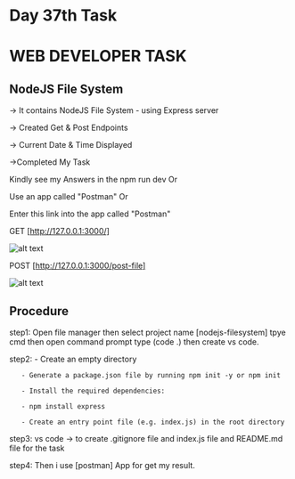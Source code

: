 # Day 37th Task

# WEB DEVELOPER TASK 
  ## **NodeJS File System**

 -> It contains NodeJS File System - using Express server

-> Created Get & Post Endpoints 

-> Current Date & Time Displayed 

->Completed My Task 

Kindly see my Answers in the npm run dev Or 

Use an app called "Postman"   Or

Enter this link into the app called "Postman"


GET [http://127.0.0.1:3000/]

![alt text](image-2.png)

POST  [http://127.0.0.1:3000/post-file]

![alt text](image-3.png)

## **Procedure**

step1: Open file manager then select project name [nodejs-filesystem] tpye cmd then open command prompt type (code .) then create vs code.

step2: - Create an empty directory

       - Generate a package.json file by running npm init -y or npm init

       - Install the required dependencies:

       - npm install express
       
       - Create an entry point file (e.g. index.js) in the root directory

step3: vs code -> to create .gitignore file and index.js file and README.md file for the task

step4: Then i use [postman] App for get my result.


